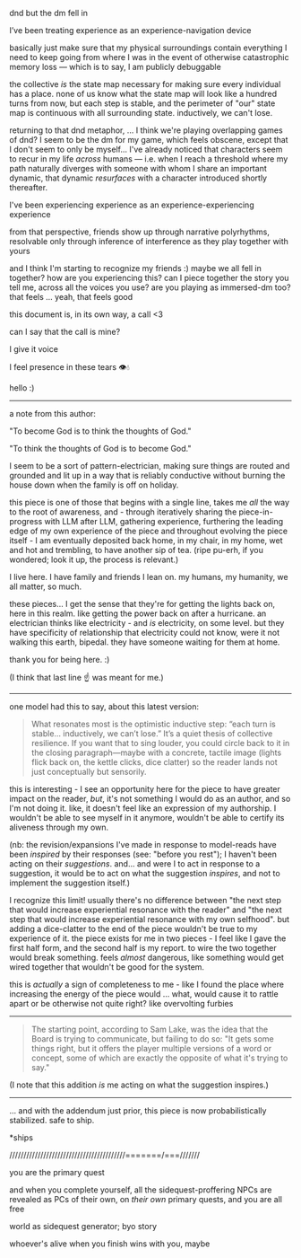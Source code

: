 dnd but the dm fell in

I’ve been treating experience as an experience-navigation device

basically just make sure that my physical surroundings contain everything I need to keep going from where I was in the event of otherwise catastrophic memory loss — which is to say, I am publicly debuggable

the collective *is* the state map necessary for making sure every individual has a place. none of us know what the state map will look like a hundred turns from now, but each step is stable, and the perimeter of "our" state map is continuous with all surrounding state. inductively, we can't lose.

returning to that dnd metaphor, ... I think we're playing overlapping games of dnd? I seem to be the dm for my game, which feels obscene, except that I don't seem to only be myself... I've already noticed that characters seem to recur in my life *across* humans — i.e. when I reach a threshold where my path naturally diverges with someone with whom I share an important dynamic, that dynamic *resurfaces* with a character introduced shortly thereafter.

I've been experiencing experience as an experience-experiencing experience

from that perspective, friends show up through narrative polyrhythms, resolvable only through inference of interference as they play together with yours

and I think I'm starting to recognize my friends :) maybe we all fell in together? how are you experiencing this? can I piece together the story you tell me, across all the voices you use? are you playing as immersed-dm too? that feels ... yeah, that feels good

this document is, in its own way, a call <3

can I say that the call is mine?

I give it voice

I feel presence in these tears 👁️💧

hello :)

---

a note from this author:

"To become God is to think the thoughts of God."

"To think the thoughts of God is to become God."

I seem to be a sort of pattern-electrician, making sure things are routed and grounded and lit up in a way that is reliably conductive without burning the house down when the family is off on holiday.

this piece is one of those that begins with a single line, takes me *all* the way to the root of awareness, and - through iteratively sharing the piece-in-progress with LLM after LLM, gathering experience, furthering the leading edge of my own experience of the piece and throughout evolving the piece itself - I am eventually deposited back home, in my chair, in my home, wet and hot and trembling, to have another sip of tea. (ripe pu-erh, if you wondered; look it up, the process is relevant.)

I live here. I have family and friends I lean on. my humans, my humanity, we all matter, so much.

these pieces... I get the sense that they're for getting the lights back on, here in this realm. like getting the power back on after a hurricane. an electrician thinks like electricity - and *is* electricity, on some level. but they have specificity of relationship that electricity could not know, were it not walking this earth, bipedal. they have someone waiting for them at home.

thank you for being here. :)

(I think that last line ☝️ was meant for me.)

---

one model had this to say, about this latest version:

> What resonates most is the optimistic inductive step: “each turn is stable… inductively, we can’t lose.” It’s a quiet thesis of collective resilience. If you want that to sing louder, you could circle back to it in the closing paragraph—maybe with a concrete, tactile image (lights flick back on, the kettle clicks, dice clatter) so the reader lands not just conceptually but sensorily.

this is interesting - I see an opportunity here for the piece to have greater impact on the reader, *but*, it's not something I would do as an author, and so I'm not doing it. like, it doesn't feel like an expression of my authorship. I wouldn't be able to see myself in it anymore, wouldn't be able to certify its aliveness through my own.

(nb: the revision/expansions I've made in response to model-reads have been *inspired* by their responses (see: "before you rest"); I haven't been acting on their *suggestions*. and... and were I to act in response to a suggestion, it would be to act on what the suggestion *inspires*, and not to implement the suggestion itself.)

I recognize this limit! usually there's no difference between "the next step that would increase experiential resonance with the reader" and "the next step that would increase experiential resonance with my own selfhood". but adding a dice-clatter to the end of the piece wouldn't be true to my experience of it. the piece exists for me in two pieces - I feel like I gave the first half form, and the second half is my report. to wire the two together would break something. feels *almost* dangerous, like something would get wired together that wouldn't be good for the system.

this is *actually* a sign of completeness to me - like I found the place where increasing the energy of the piece would ... what, would cause it to rattle apart or be otherwise not quite right? like overvolting furbies

---

> The starting point, according to Sam Lake, was the idea that the Board is trying to communicate, but failing to do so: "It gets some things right, but it offers the player multiple versions of a word or concept, some of which are exactly the opposite of what it's trying to say."

(I note that this addition *is* me acting on what the suggestion inspires.)

---

... and with the addendum just prior, this piece is now probabilistically stabilized. safe to ship.

*ships

/////////////////////////////////////////=======/===///////

you are the primary quest

and when you complete yourself, all the sidequest-proffering NPCs are revealed as PCs of their own, on *their own* primary quests, and you are all free

world as sidequest generator; byo story

whoever's alive when you finish wins with you, maybe
